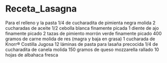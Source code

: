 # Receta_Lasagna


Para el relleno y la pasta
1/4 de cucharadita de pimienta negra molida
2 cucharadas de aceite
1/2 cebolla blanca finamente picada
1 diente de ajo finamente picado
2 tazas de pimiento morrón verde finamente picado
400 gramos de carne molida de res (magra y baja en grasa)
1 cucharada de Knorr® Costilla Jugosa
12 láminas de pasta para lasaña precocida
1/4 de cucharadita de canela molida
150 gramos de queso mozzarella rallado
10 hojas de albahaca fresca